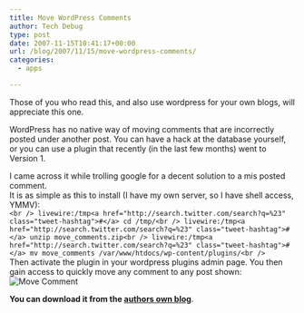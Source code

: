 ```yaml
---
title: Move WordPress Comments
author: Tech Debug
type: post
date: 2007-11-15T10:41:17+00:00
url: /blog/2007/11/15/move-wordpress-comments/
categories:
  - apps

---
```

Those of you who read this, and also use wordpress for your own blogs, will appreciate this one.

WordPress has no native way of moving comments that are incorrectly posted under another post. You can have a hack at the database yourself, or you can use a plugin that recently (in the last few months) went to Version 1.

I came across it while trolling google for a decent solution to a mis posted comment.  
It is as simple as this to install (I have my own server, so I have shell access, YMMV):  
`<br />
livewire:/tmp<a href="http://search.twitter.com/search?q=%23" class="tweet-hashtag">#</a> cd /tmp/<br />
livewire:/tmp<a href="http://search.twitter.com/search?q=%23" class="tweet-hashtag">#</a> unzip move_comments.zip<br />
livewire:/tmp<a href="http://search.twitter.com/search?q=%23" class="tweet-hashtag">#</a> mv move_comments /var/www/htdocs/wp-content/plugins/<br />
`  
Then activate the plugin in your wordpress plugins admin page. You then gain access to quickly move any comment to any post shown:  
![Move Comment][1] 

**You can download it from the [authors own blog][2]**.

 [1]: https://techdebug.com/wp-content/uploads/2007/11/movecomments.png
 [2]: http://www.dountsis.com/projects/move-comments/